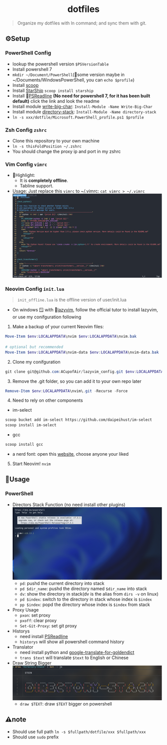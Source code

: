 <h1 align=center>
dotfiles
</h1>

> Organize my dotfiles with ln command; and sync them with git.

## :gear:Setup

### PowerShell Config

- lookup the powershell version `$PSVersionTable`
- Install powershell 7
- `mkdir ~/Document/PowerShell`(📎some version maybe in ~/Documents/WindowsPowerShell, you can `echo $profile`)
- Install [scoop](https://scoop.sh/)
- Install [StarShip](https://github.com/starship/starship) `scoop install starship`
- Install :link:[PSReadline](https://github.com/PowerShell/PSReadLine) **(No need for powershell 7, for it has been built default)** click the link and look the readme
- Install module [write-big-char](https://github.com/ACupofAir/Write-Big-Char): `Install-Module -Name Write-Big-Char`
- Install module [directory-stack](https://github.com/ACupofAir/Directory-Stack): `Install-Module -Name directory-stack`
- `ln -s xxx/dotfile/Microsoft.PowerShell_profile.ps1 $profile`

### Zsh Config `zshrc`

- Clone this repository to your own machine
- `ln -s thisFoldPosition ~/.zshrc`
- You should change the proxy ip and port in my zshrc

### Vim Config `vimrc`
* 🥳Highlight: 
    * It is **completely offline**.
    * Tabline support.
* Usage: Just replace this `vimrc` to ~/.vimrc: `cat vimrc > ~/.vimrc`
![](assets\README_2025-04-02_11-05-19.png)

### Neovim Config `init.lua`

> `init_offline.lua` is the offline version of user/init.lua

- On windows :window: with :link:[lazyvim](https://www.lazyvim.org/), follow the official tutor to install lazyvim, or use my conifguration following

1. Make a backup of your current Neovim files:

```powershell
Move-Item $env:LOCALAPPDATA\nvim $env:LOCALAPPDATA\nvim.bak

# optional but recommended
Move-Item $env:LOCALAPPDATA\nvim-data $env:LOCALAPPDATA\nvim-data.bak
```

2. Clone my conifguration

```powershell
git clone git@github.com:ACupofAir/lazyvim_config.git $env:LOCALAPPDATA\nvim
```

3. Remove the .git folder, so you can add it to your own repo later

```powershell
Remove-Item $env:LOCALAPPDATA\nvim\.git -Recurse -Force
```

4. Need to rely on other components

- im-select

```bash
scoop bucket add im-select https://github.com/daipeihust/im-select
scoop install im-select
```

- gcc

```bash
scoop install gcc
```

- a nerd font: open this [website](https://www.nerdfonts.com/), choose anyone your liked

5. Start Neovim! `nvim`

## :toolbox:Usage

### PowerShell

- Directors Stack Function (no need install other plugins)
  ![dir_stack_demo](res/dir_stack_demo.gif)
  - `pd`: pushd the current directory into stack
  - `pd $dir_name`: pushd the directory named `$dir_name` into stack
  - `dv`: show the directory in stack(dv is the alias from `dirs -v` on linux)
  - `pd $index`: switch to the directory in stack whose index is `$index`
  - `pp $index`: popd the directory whose index is `$index` from stack
- Proxy Usage
  - `pxon`: set proxy
  - `pxoff`: clear proxy
  - `Set-Git-Proxy`: set git proxy
- Historys
  - need install [PSReadline](https://github.com/PowerShell/PSReadLine)
  - `historys` will show all powershell command history
- Translator
  - need install python and [google-translate-for-goldendict](https://github.com/xinebf/google-translate-for-goldendict)
  - `trans $text` will translate `$text` to English or Chinese
- Draw String Bigger
  ![](https://github.com/ACupofAir/Write-Big-Char/blob/main/res/2023-02-15-17-06-07.png?raw=true)
  - `draw $TEXT`: draw `$TEXT` bigger on powershell

## :warning:note

- Should use full path `ln -s $fullpath/dotfile/xxx $fullpath/xxx`
- Should use `sudo` prefix
